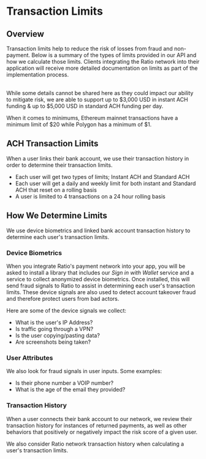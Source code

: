# Transaction Limits

## Overview

Transaction limits help to reduce the risk of losses from fraud and non-payment. Below is a summary of the types of limits provided in our API and how we calculate those limits. Clients integrating the Ratio network into their application will receive more detailed documentation on limits as part of the implementation process. &#x20;

\
While some details cannot be shared here as they could impact our ability to mitigate risk, we are able to support up to $3,000 USD in instant ACH funding & up to $5,000 USD in standard ACH funding per day.&#x20;

When it comes to minimums, Ethereum mainnet transactions have a minimum limit of $20 while Polygon has a minimum of $1.

## ACH Transaction Limits

When a user links their bank account, we use their transaction history in order to determine their transaction limits.&#x20;

* Each user will get two types of limits; Instant ACH and Standard ACH
* Each user will get a daily and weekly limit for both instant and Standard ACH that reset on a rolling basis
* A user is limited to 4 transactions on a 24 hour rolling basis&#x20;

## How We Determine Limits

We use device biometrics and linked bank account transaction history to determine each user's transaction limits.

### Device Biometrics

When you integrate Ratio's payment network into your app, you will be asked to install a library that includes our _Sign in with Wallet_ service and a service to collect anonymized device biometrics.  Once installed, this will send fraud signals to Ratio to assist in determining each user's transaction limits.  These device signals are also used to detect account takeover fraud and therefore protect users from bad actors.

Here are some of the device signals we collect:

* What is the user's IP Address?
* Is traffic going through a VPN?
* Is the user copying/pasting data?
* Are screenshots being taken?

### User Attributes

We also look for fraud signals in user inputs.  Some examples:

* Is their phone number a VOIP number?
* What is the age of the email they provided?

### Transaction History

When a user connects their bank account to our network, we review their transaction history for instances of returned payments, as well as other behaviors that positively or negatively impact the risk score of a given user.

We also consider Ratio network transaction history when calculating a user's transaction limits.

